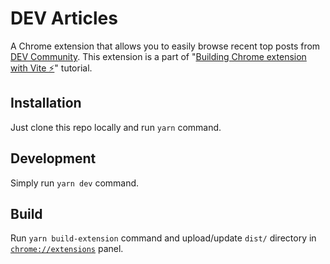 # DEV Articles

A Chrome extension that allows you to easily browse recent top posts from [DEV Community](https://dev.to/). This extension is a part of "[Building Chrome extension with Vite ⚡️](#)" tutorial.

## Installation

Just clone this repo locally and run `yarn` command.

## Development

Simply run `yarn dev` command.

## Build

Run `yarn build-extension` command and upload/update `dist/` directory in [`chrome://extensions`](chrome://extensions) panel.
